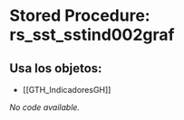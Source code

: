 # Stored Procedure: rs_sst_sstind002graf

## Usa los objetos:
- [[GTH_IndicadoresGH]]

*No code available.*
